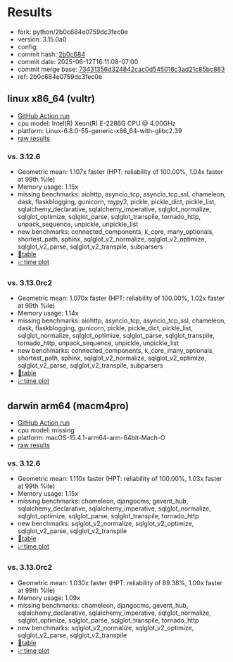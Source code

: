 # Results

- fork: python/2b0c684e0759dc3fec0e
- version: 3.15.0a0
- config: 
- commit hash: [2b0c684](https://github.com/python/cpython/commit/2b0c684)
- commit date: 2025-06-12T16:11:08-07:00
- commit merge base: [73431356d324842cac0d545018c3ad21c85bc883](https://github.com/python/cpython/commit/73431356d324842cac0d545018c3ad21c85bc883)
- ref: 2b0c684e0759dc3fec0e

## linux x86_64 (vultr)

- [GitHub Action run](https://github.com/facebookexperimental/free-threading-benchmarking/actions/runs/15623594353)
- cpu model: Intel(R) Xeon(R) E-2286G CPU @ 4.00GHz
- platform: Linux-6.8.0-55-generic-x86_64-with-glibc2.39
- [raw results](bm-20250612-vultr-x86_64-python-2b0c684e0759dc3fec0e-3.15.0a0-2b0c684.json)

### vs. 3.12.6

- Geometric mean: 1.107x faster (HPT: reliability of 100.00%, 1.04x faster at 99th %ile)
- Memory usage: 1.15x
- missing benchmarks: aiohttp, asyncio_tcp, asyncio_tcp_ssl, chameleon, dask, flaskblogging, gunicorn, mypy2, pickle, pickle_dict, pickle_list, sqlalchemy_declarative, sqlalchemy_imperative, sqlglot_normalize, sqlglot_optimize, sqlglot_parse, sqlglot_transpile, tornado_http, unpack_sequence, unpickle, unpickle_list
- new benchmarks: connected_components, k_core, many_optionals, shortest_path, sphinx, sqlglot_v2_normalize, sqlglot_v2_optimize, sqlglot_v2_parse, sqlglot_v2_transpile, subparsers
- [📄table](bm-20250612-vultr-x86_64-python-2b0c684e0759dc3fec0e-3.15.0a0-2b0c684-vs-3.12.6.md)
- [📈time plot](bm-20250612-vultr-x86_64-python-2b0c684e0759dc3fec0e-3.15.0a0-2b0c684-vs-3.12.6.svg)

### vs. 3.13.0rc2

- Geometric mean: 1.070x faster (HPT: reliability of 100.00%, 1.02x faster at 99th %ile)
- Memory usage: 1.14x
- missing benchmarks: aiohttp, asyncio_tcp, asyncio_tcp_ssl, chameleon, dask, flaskblogging, gunicorn, pickle, pickle_dict, pickle_list, sqlglot_normalize, sqlglot_optimize, sqlglot_parse, sqlglot_transpile, tornado_http, unpack_sequence, unpickle, unpickle_list
- new benchmarks: connected_components, k_core, many_optionals, shortest_path, sphinx, sqlglot_v2_normalize, sqlglot_v2_optimize, sqlglot_v2_parse, sqlglot_v2_transpile, subparsers
- [📄table](bm-20250612-vultr-x86_64-python-2b0c684e0759dc3fec0e-3.15.0a0-2b0c684-vs-3.13.0rc2.md)
- [📈time plot](bm-20250612-vultr-x86_64-python-2b0c684e0759dc3fec0e-3.15.0a0-2b0c684-vs-3.13.0rc2.svg)

## darwin arm64 (macm4pro)

- [GitHub Action run](https://github.com/facebookexperimental/free-threading-benchmarking/actions/runs/15623594353)
- cpu model: missing
- platform: macOS-15.4.1-arm64-arm-64bit-Mach-O
- [raw results](bm-20250612-macm4pro-arm64-python-2b0c684e0759dc3fec0e-3.15.0a0-2b0c684.json)

### vs. 3.12.6

- Geometric mean: 1.110x faster (HPT: reliability of 100.00%, 1.03x faster at 99th %ile)
- Memory usage: 1.15x
- missing benchmarks: chameleon, djangocms, gevent_hub, sqlalchemy_declarative, sqlalchemy_imperative, sqlglot_normalize, sqlglot_optimize, sqlglot_parse, sqlglot_transpile, tornado_http
- new benchmarks: sqlglot_v2_normalize, sqlglot_v2_optimize, sqlglot_v2_parse, sqlglot_v2_transpile
- [📄table](bm-20250612-macm4pro-arm64-python-2b0c684e0759dc3fec0e-3.15.0a0-2b0c684-vs-3.12.6.md)
- [📈time plot](bm-20250612-macm4pro-arm64-python-2b0c684e0759dc3fec0e-3.15.0a0-2b0c684-vs-3.12.6.svg)

### vs. 3.13.0rc2

- Geometric mean: 1.030x faster (HPT: reliability of 89.38%, 1.00x faster at 99th %ile)
- Memory usage: 1.09x
- missing benchmarks: chameleon, djangocms, gevent_hub, sqlalchemy_declarative, sqlalchemy_imperative, sqlglot_normalize, sqlglot_optimize, sqlglot_parse, sqlglot_transpile, tornado_http
- new benchmarks: sqlglot_v2_normalize, sqlglot_v2_optimize, sqlglot_v2_parse, sqlglot_v2_transpile
- [📄table](bm-20250612-macm4pro-arm64-python-2b0c684e0759dc3fec0e-3.15.0a0-2b0c684-vs-3.13.0rc2.md)
- [📈time plot](bm-20250612-macm4pro-arm64-python-2b0c684e0759dc3fec0e-3.15.0a0-2b0c684-vs-3.13.0rc2.svg)

